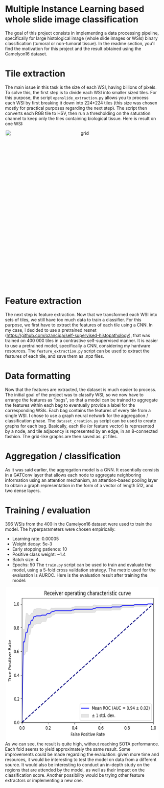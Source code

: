 # Multiple Instance Learning based whole slide image classification
The goal of this project consists in implementing a data processing pipeline, specifically for large histological image (whole slide images or WSIs) binary classification (tumoral or non-tumoral tissue). In the readme section, you'll find the motivation for this project and the result obtained using the Camelyon16 dataset.

# Tile extraction
The main issue in this task is the size of each WSI, having billions of pixels. To solve this, the first step is to divide each WSI into smaller sized tiles. For this purpose, the script ```openslide_extraction.py``` allows you to process each WSI by first breaking it down into 224*224 tiles (this size was chosen mostly for practical purposes regarding the next step). The script then converts each RGB tile to HSV, then run a thresholding on the saturation channel to keep only the tiles containing biological tissue. Here is result on one WSI:
<div style="text-align: center;">
  <img src="grid.png?raw=true" alt="grid" style="width: 500px; height: 500px; display: inline-block;">
</div>

# Feature extraction
The next step is feature extraction. Now that we transformed each WSI into sets of tiles, we still have too much data to train a classifier. For this purpose, we first have to extract the features of each tile using a CNN. In my case, I decided to use a pretrained resnet (https://github.com/ozanciga/self-supervised-histopathology), that was trained on 400 000 tiles in a contrastive self-supervised manner. It is easier to use a pretrained model, specifically a CNN, considering my hardware resources. The ```feature_extraction.py``` script can be used to extract the features of each tile, and save them as .npz files.

# Data formatting
Now that the features are extracted, the dataset is much easier to process. The initial goal of the project was to classify WSI, so we now have to arrange the features as "bags", so that a model can be trained to aggregate the features within each bag to eventually provide a label for the corresponding WSIs. Each bag contains the features of every tile from a single WSI. I chose to use a graph neural network for the aggregation / classification phase. The ```dataset_creation.py``` script can be used to create graphs for each bag. Basically, each tile (or feature vector) is represented by a node, and tile adjacency is represented by an edge, in an 8-connected fashion. The grid-like graphs are then saved as .pt files.

# Aggregation / classification
As it was said earlier, the aggregation model is a GNN. It essentially consists in a GATConv layer that allows each node to aggregate neighboring information using an attention mechanism, an attention-based pooling layer to obtain a graph representation in the form of a vector of length 512, and two dense layers.

# Training / evaluation
396 WSIs from the 400 in the Camelyon16 dataset were used to train the model. The hyperparameters were chosen empirically:
- Learning rate: 0.00005
- Weight decay: 5e-3
- Early stopping patience: 10
- Positive class weight: ~1.4
- Batch size: 4
- Epochs: 50
The ```train.py``` script can be used to train and evaluate the model, using a 5-fold cross validation strategy. The metric used for the evaluation is AUROC.
Here is the evaluation result after training the model:
<div style="text-align: center;">
  <img src="auroc.png?raw=true" alt="grid" style="width: 500px; height: 500px; display: inline-block;">
</div>
As we can see, the result is quite high, without reaching SOTA performance. Each fold seems to yield approximately the same result.
Some improvements could be made regarding the evaluation: given more time and resources, it would be interesting to test the model on data from a different source. It would also be interesting to conduct an in-depth study on the regions that are attended by the model, as well as their impact on the classification score. Another possibility would be trying other feature extractors or implementing a new one.
